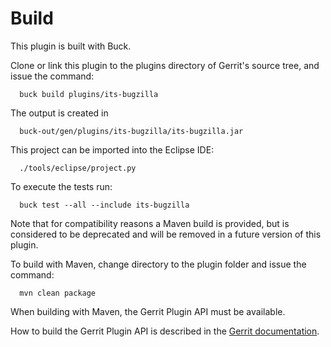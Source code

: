 Build
=====

This plugin is built with Buck.

Clone or link this plugin to the plugins directory of Gerrit's source
tree, and issue the command:

```
  buck build plugins/its-bugzilla
```

The output is created in

```
  buck-out/gen/plugins/its-bugzilla/its-bugzilla.jar
```

This project can be imported into the Eclipse IDE:

```
  ./tools/eclipse/project.py
```

To execute the tests run:

```
  buck test --all --include its-bugzilla
```

Note that for compatibility reasons a Maven build is provided, but is considered
to be deprecated and will be removed in a future version of this plugin.

To build with Maven, change directory to the plugin folder and issue the
command:

```
  mvn clean package
```

When building with Maven, the Gerrit Plugin API must be available.

How to build the Gerrit Plugin API is described in the [Gerrit
documentation](../../../Documentation/dev-buck.html#_extension_and_plugin_api_jar_files).
